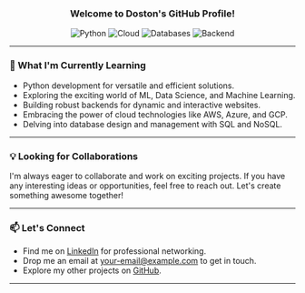 <div align="center">

  <!-- Add a catchy tagline or introduction -->
  <h3> Welcome to Doston's GitHub Profile! </h3>

  <!-- Add badges to showcase your skills or achievements -->
  <img src="https://img.shields.io/badge/Python-Junior-blue" alt="Python">
  <img src="https://img.shields.io/badge/Cloud-AWS%20%7C%20Azure%20%7C%20GCP-yellow" alt="Cloud">
  <img src="https://img.shields.io/badge/Databases-SQL%20%7C%20PostgreSQL-blue" alt="Databases">
  <img src="https://img.shields.io/badge/Backend-Django%20%7C%20Flask" alt="Backend">

</div>

---

### 🌟 What I'm Currently Learning

- Python development for versatile and efficient solutions.
- Exploring the exciting world of ML, Data Science, and Machine Learning.
- Building robust backends for dynamic and interactive websites.
- Embracing the power of cloud technologies like AWS, Azure, and GCP.
- Delving into database design and management with SQL and NoSQL.

---

### 💡 Looking for Collaborations

I'm always eager to collaborate and work on exciting projects. If you have any interesting ideas or opportunities, feel free to reach out. Let's create something awesome together!

---

### 📫 Let's Connect

- Find me on [LinkedIn](isoyev-doston-a6a59525b) for professional networking.
- Drop me an email at [your-email@example.com](packardcod1221@gmail.com) to get in touch.
- Explore my other projects on [GitHub](https://github.com/IsoyevDoston).

---
